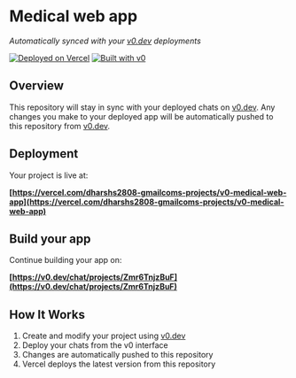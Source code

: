 # Medical web app

*Automatically synced with your [v0.dev](https://v0.dev) deployments*

[![Deployed on Vercel](https://img.shields.io/badge/Deployed%20on-Vercel-black?style=for-the-badge&logo=vercel)](https://vercel.com/dharshs2808-gmailcoms-projects/v0-medical-web-app)
[![Built with v0](https://img.shields.io/badge/Built%20with-v0.dev-black?style=for-the-badge)](https://v0.dev/chat/projects/Zmr6TnjzBuF)

## Overview

This repository will stay in sync with your deployed chats on [v0.dev](https://v0.dev).
Any changes you make to your deployed app will be automatically pushed to this repository from [v0.dev](https://v0.dev).

## Deployment

Your project is live at:

**[https://vercel.com/dharshs2808-gmailcoms-projects/v0-medical-web-app](https://vercel.com/dharshs2808-gmailcoms-projects/v0-medical-web-app)**

## Build your app

Continue building your app on:

**[https://v0.dev/chat/projects/Zmr6TnjzBuF](https://v0.dev/chat/projects/Zmr6TnjzBuF)**

## How It Works

1. Create and modify your project using [v0.dev](https://v0.dev)
2. Deploy your chats from the v0 interface
3. Changes are automatically pushed to this repository
4. Vercel deploys the latest version from this repository
